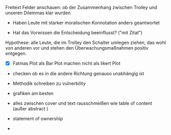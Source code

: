 Freitext Felder anschauen:
ob der Zusammenhang zwischen Trolley und unseren Dilemmas klar wurden 


- Haben Leute mit starker moralischen Konnotation anders geantwortet 

- Hat das Vorwissen die Entscheidung beeinflusst? ("mit Zitat") 

Hypothese: alle Leute, die im Trolley den Schalter umlegen ziehen, das wohl von anderen vor und stehen den Überwachungsmaßnahmen positiv entgegen.


- [x] Fatmas Plot als Bar Plot machen nicht als likert Plot

- checken ob es in die andere Richtung genauso unabhängig ist 








- Methodik schreiben zu vulnerbility 
- grafiken am besten 

- alles zwischen cover und text rausschmeißen wie  table of content (außer abstract )

- statement of ownership 
-